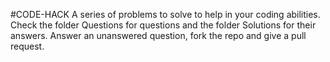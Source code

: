 #CODE-HACK
A series of problems to solve to help in your coding abilities.
Check the folder Questions for questions and the folder Solutions for their answers.
Answer an unanswered question, fork the repo and give a pull request.
